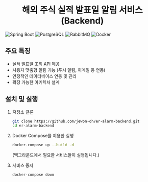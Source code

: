 <h1 style="text-align: center"> 해외 주식 실적 발표일 알림 서비스 (Backend)</h1>

![Spring Boot](https://img.shields.io/badge/Spring%20Boot-000000?style=for-the-badge&logo=spring-boot)
![PostgreSQL](https://img.shields.io/badge/PostgreSQL-000000?style=for-the-badge&logo=postgresql)
![RabbitMQ](https://img.shields.io/badge/RabbitMQ-000000?style=for-the-badge&logo=rabbitmq)
![Docker](https://img.shields.io/badge/Docker-000000?style=for-the-badge&logo=docker)

## 주요 특징

- 실적 발표일 조회 API 제공
- 사용자 맞춤형 알림 기능 (푸시 알림, 이메일 등 연동)
- 안정적인 데이터베이스 연동 및 관리
- 확장 가능한 아키텍처 설계

## 설치 및 실행

1. 저장소 클론
   ```bash
   git clone https://github.com/jewon-oh/er-alarm-backend.git
   cd er-alarm-backend
   ```
2. Docker Compose를 이용한 실행
   ```bash
   docker-compose up --build -d
   ```
   (백그라운드에서 필요한 서비스들이 실행됩니다.)

3. 서비스 중지
   ```bash
   docker-compose down
   ```